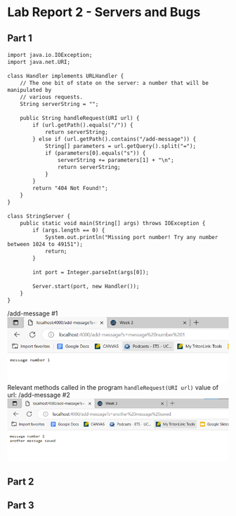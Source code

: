 # Lab Report 2 - Servers and Bugs
## Part 1
```
import java.io.IOException;
import java.net.URI;

class Handler implements URLHandler {
    // The one bit of state on the server: a number that will be manipulated by
    // various requests.
    String serverString = "";

    public String handleRequest(URI url) {
        if (url.getPath().equals("/")) {
            return serverString;
        } else if (url.getPath().contains("/add-message")) {
            String[] parameters = url.getQuery().split("=");
            if (parameters[0].equals("s")) {
                serverString += parameters[1] + "\n";
                return serverString;
            }
        }
        return "404 Not Found!";
    }
}

class StringServer {
    public static void main(String[] args) throws IOException {
        if (args.length == 0) {
            System.out.println("Missing port number! Try any number between 1024 to 49151");
            return;
        }

        int port = Integer.parseInt(args[0]);

        Server.start(port, new Handler());
    }
}
```
/add-message #1
![Image](First_Saved_Message%20(2).png)
Relevant methods called in the program
`handleRequest(URI url)`
value of url: 
/add-message #2
![Image](Second_Saved_Message.png)
## Part 2
## Part 3
